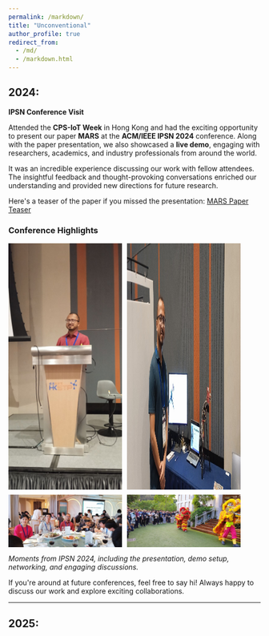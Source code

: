 ```yaml
---
permalink: /markdown/
title: "Unconventional"
author_profile: true
redirect_from: 
  - /md/
  - /markdown.html
---
```


## 2024: 

**IPSN Conference Visit**

Attended the **CPS-IoT Week** in Hong Kong and had the exciting opportunity to present our paper **MARS** at the **ACM/IEEE IPSN 2024** conference. Along with the paper presentation, we also showcased a **live demo**, engaging with researchers, academics, and industry professionals from around the world.

It was an incredible experience discussing our work with fellow attendees. The insightful feedback and thought-provoking conversations enriched our understanding and provided new directions for future research.

Here's a teaser of the paper if you missed the presentation: [MARS Paper Teaser](https://lnkd.in/dBr6r7RR)

### Conference Highlights

<div style="display: flex; flex-wrap: wrap; gap: 10px;">
  <img src="./images/1715837792254.jpeg" alt="Presentation" style="object-fit: cover; height: 45%; width: 45%;">
  <img src="./images/1715837792311.jpeg" alt="Live Demo" width="45%">
  <img src="./images/1715837792509.jpeg" alt="Networking" width="45%">
  <img src="./images/1715837792576.jpeg" alt="Discussion" width="45%">
</div>

*Moments from IPSN 2024, including the presentation, demo setup, networking, and engaging discussions.*

If you're around at future conferences, feel free to say hi! Always happy to discuss our work and explore exciting collaborations.

---

## 2025:
